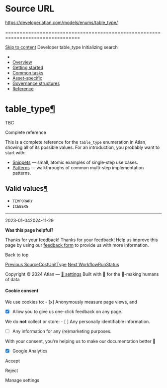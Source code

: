 # Source URL
https://developer.atlan.com/models/enums/table_type/

================================================================================

<!--
canonical: https://developer.atlan.com/models/enums/table_type/
meta-content-security-policy: object-src 'none'; base-uri 'self'; manifest-src 'self'; media-src 'self';
meta-description: Dear Developers
meta-generator: mkdocs-1.6.1, mkdocs-material-9.6.14
meta-og-description: Dear Developers
meta-og-image: https://developer.atlan.com/assets/images/social/models/enums/table_type.png
meta-og-image-height: 630
meta-og-image-type: image/png
meta-og-image-width: 1200
meta-og-title: table_type - Developer
meta-og-type: website
meta-og-url: https://developer.atlan.com/models/enums/table_type/
meta-twitter:card: summary_large_image
meta-twitter:description: Dear Developers
meta-twitter:image: https://developer.atlan.com/assets/images/social/models/enums/table_type.png
meta-twitter:title: table_type - Developer
meta-viewport: width=device-width,initial-scale=1
title: table_type - Developer
-->

[Skip to content](#table_type) Developer table\_type Initializing search 

* 
* [Overview](../../..)
* [Getting started](../../../getting-started/)
* [Common tasks](../../../snippets/)
* [Asset\-specific](../../../patterns/)
* [Governance structures](../../../governance/)
* [Reference](../../../reference/)

table\_type[¶](#table_type "Permanent link")
============================================

TBC

Complete reference

This is a complete reference for the `table_type` enumeration in Atlan, showing all of its possible values. For an introduction, you probably want to start with:

* [Snippets](../../../snippets/) — small, atomic examples of single\-step use cases.
* [Patterns](../../../patterns/) — walkthroughs of common multi\-step implementation patterns.

Valid values[¶](#valid-values "Permanent link")
-----------------------------------------------

* `TEMPORARY`
* `ICEBERG`

---

2023\-01\-042024\-11\-29

**Was this page helpful?**

Thanks for your feedback! Thanks for your feedback! Help us improve this page by using our [feedback form](https://docs.google.com/forms/d/e/1FAIpQLScfoq7vqEn8S4QvN0ehPp0MRy6WYK5x-okJDqD69lHgoPPWtg/viewform?usp=pp_url&entry.1800719315=/models/enums/table_type/) to provide us with more information. 

Back to top

[Previous SourceCostUnitType](../sourcecostunittype/) [Next WorkflowRunStatus](../workflowrunstatus/) 

Copyright © 2024 Atlan — [🍪 settings](#__consent) 
Built with 💙 for the 🤖\-making humans of data 

#### Cookie consent

We use cookies to: - [x] Anonymously measure page views, and
- [x] Allow you to give us one\-click feedback on any page.

 We do **not** collect or store: - [ ] Any personally identifiable information.
- [ ] Any information for any (re)marketing purposes.

 With your consent, you're helping us to make our documentation better 💙

- [x] Google Analytics

Accept

Reject

Manage settings

